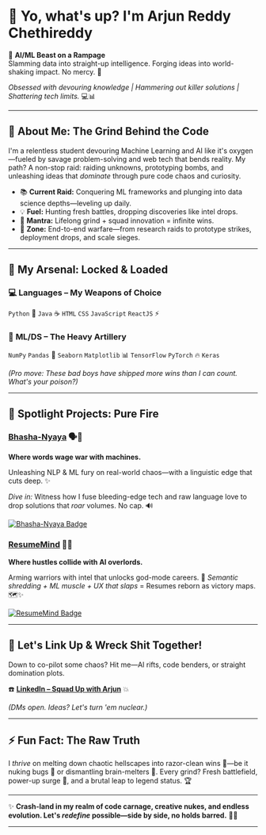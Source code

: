 

# 👋 **Yo, what's up? I'm Arjun Reddy Chethireddy**

🧠 **AI/ML Beast on a Rampage**  
Slamming data into straight-up intelligence. Forging ideas into world-shaking impact. No mercy. 🚀  

*Obsessed with devouring knowledge | Hammering out killer solutions | Shattering tech limits.* 💻📊  

</div>

---

## 🧠 **About Me: The Grind Behind the Code**
I'm a relentless student devouring Machine Learning and AI like it's oxygen—fueled by savage problem-solving and web tech that bends reality. My path? A non-stop raid: raiding unknowns, prototyping bombs, and unleashing ideas that *dominate* through pure code chaos and curiosity.  

- 📚 **Current Raid:** Conquering ML frameworks and plunging into data science depths—leveling up daily.  
- 💡 **Fuel:** Hunting fresh battles, dropping discoveries like intel drops.  
- 🧠 **Mantra:** Lifelong grind + squad innovation = infinite wins.  
- 🚀 **Zone:** End-to-end warfare—from research raids to prototype strikes, deployment drops, and scale sieges.  

---

## 🧰 **My Arsenal: Locked & Loaded**
### 💻 **Languages – My Weapons of Choice**
`Python` 🐍 `Java` ☕ `HTML` `CSS` `JavaScript` `ReactJS` ⚡  

### 🤖 **ML/DS – The Heavy Artillery**
`NumPy` `Pandas` 🐼 `Seaborn` `Matplotlib` 📊 `TensorFlow` `PyTorch` 🔥 `Keras`  

*(Pro move: These bad boys have shipped more wins than I can count. What's your poison?)*  

---

## 📢 **Spotlight Projects: Pure Fire**
### **[Bhasha-Nyaya](https://github.com/yourusername/Bhasha-Nyaya)** 🗣️🤖
**Where words wage war with machines.**  

Unleashing NLP & ML fury on real-world chaos—with a linguistic edge that cuts deep. ✨  

*Dive in:* Witness how I fuse bleeding-edge tech and raw language love to drop solutions that *roar* volumes. No cap. 🔊  

[![Bhasha-Nyaya Badge](https://img.shields.io/badge/Bhasha--Nyaya-NLP%20Slayer-red?logo=python)](https://github.com/yourusername/Bhasha-Nyaya)

### **[ResumeMind](https://github.com/yourusername/ResumeMind)** 📄🤖
**Where hustles collide with AI overlords.**  

Arming warriors with intel that unlocks god-mode careers. 🚀 *Semantic shredding + ML muscle + UX that slaps* = Resumes reborn as victory maps. 🗺️✨  

[![ResumeMind Badge](https://img.shields.io/badge/ResumeMind-Career%20Crusher-orange?logo=react)](https://github.com/yourusername/ResumeMind)

---

## 🤝 **Let's Link Up & Wreck Shit Together!**
Down to co-pilot some chaos? Hit me—AI rifts, code benders, or straight domination plots.  

☎️ **[LinkedIn – Squad Up with Arjun](https://linkedin.com/in/arjunreddychethireddy)** 💥  

*(DMs open. Ideas? Let's turn 'em nuclear.)*  

---

## ⚡ **Fun Fact: The Raw Truth**
I *thrive* on melting down chaotic hellscapes into razor-clean wins 🎯—be it nuking bugs 🐛 or dismantling brain-melters 🧩. Every grind? Fresh battlefield, power-up surge 🌱, and a brutal leap to legend status. 🏆  

---

✨ **Crash-land in my realm of code carnage, creative nukes, and endless evolution. Let's *redefine* possible—side by side, no holds barred.** 🌌💡  

---
